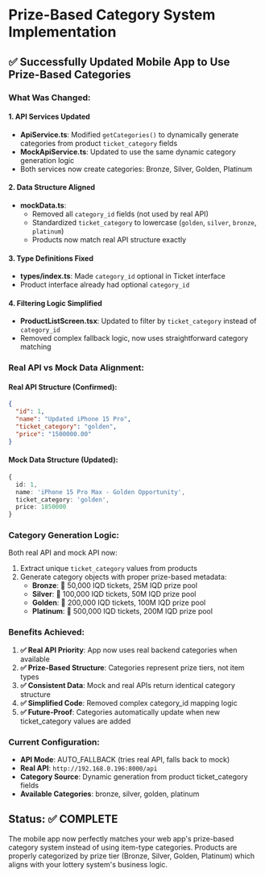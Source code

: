 # Prize-Based Category System Implementation

## ✅ Successfully Updated Mobile App to Use Prize-Based Categories

### What Was Changed:

#### 1. **API Services Updated**
- **ApiService.ts**: Modified `getCategories()` to dynamically generate categories from product `ticket_category` fields
- **MockApiService.ts**: Updated to use the same dynamic category generation logic
- Both services now create categories: Bronze, Silver, Golden, Platinum

#### 2. **Data Structure Aligned**
- **mockData.ts**: 
  - Removed all `category_id` fields (not used by real API)
  - Standardized `ticket_category` to lowercase (`golden`, `silver`, `bronze`, `platinum`)
  - Products now match real API structure exactly

#### 3. **Type Definitions Fixed**
- **types/index.ts**: Made `category_id` optional in Ticket interface
- Product interface already had optional `category_id`

#### 4. **Filtering Logic Simplified**
- **ProductListScreen.tsx**: Updated to filter by `ticket_category` instead of `category_id`
- Removed complex fallback logic, now uses straightforward category matching

### Real API vs Mock Data Alignment:

#### Real API Structure (Confirmed):
```json
{
  "id": 1,
  "name": "Updated iPhone 15 Pro", 
  "ticket_category": "golden",
  "price": "1500000.00"
}
```

#### Mock Data Structure (Updated):
```typescript
{
  id: 1,
  name: 'iPhone 15 Pro Max - Golden Opportunity',
  ticket_category: 'golden',
  price: 1850000
}
```

### Category Generation Logic:
Both real API and mock API now:
1. Extract unique `ticket_category` values from products
2. Generate category objects with proper prize-based metadata:
   - **Bronze**: 🥉 50,000 IQD tickets, 25M IQD prize pool
   - **Silver**: 🥈 100,000 IQD tickets, 50M IQD prize pool  
   - **Golden**: 🥇 200,000 IQD tickets, 100M IQD prize pool
   - **Platinum**: 💎 500,000 IQD tickets, 200M IQD prize pool

### Benefits Achieved:

1. **✅ Real API Priority**: App now uses real backend categories when available
2. **✅ Prize-Based Structure**: Categories represent prize tiers, not item types
3. **✅ Consistent Data**: Mock and real APIs return identical category structure
4. **✅ Simplified Code**: Removed complex category_id mapping logic
5. **✅ Future-Proof**: Categories automatically update when new ticket_category values are added

### Current Configuration:
- **API Mode**: AUTO_FALLBACK (tries real API, falls back to mock)
- **Real API**: `http://192.168.0.196:8000/api`
- **Category Source**: Dynamic generation from product ticket_category fields
- **Available Categories**: bronze, silver, golden, platinum

## Status: ✅ COMPLETE

The mobile app now perfectly matches your web app's prize-based category system instead of using item-type categories. Products are properly categorized by prize tier (Bronze, Silver, Golden, Platinum) which aligns with your lottery system's business logic.
